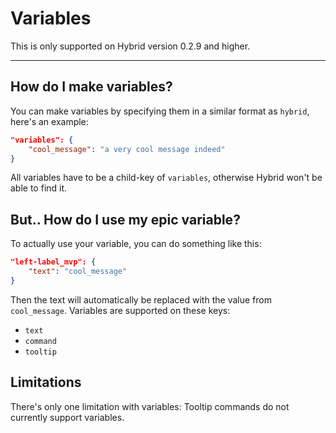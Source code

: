 # Variables
This is only supported on Hybrid version 0.2.9 and higher.
***

## How do I make variables?
You can make variables by specifying them in a similar format as `hybrid`, here's an example:

```json
"variables": {
    "cool_message": "a very cool message indeed"
}
```

All variables have to be a child-key of `variables`, otherwise Hybrid won't be able to find it.

## But.. How do I use my epic variable?
To actually use your variable, you can do something like this:

```json
"left-label_mvp": {
    "text": "cool_message"
}
```

Then the text will automatically be replaced with the value from `cool_message`. Variables are supported on these keys:
- `text`
- `command`
- `tooltip`

## Limitations
There's only one limitation with variables: Tooltip commands do not currently support variables.
